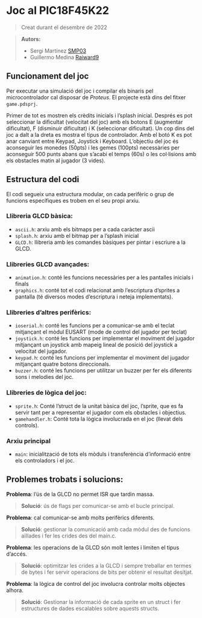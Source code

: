 # Joc al PIC18F45K22

> Creat durant el desembre de 2022

>  **Autors:**
> - Sergi Martínez [SMP03](https://github.com/SMP03/)
> - Guillermo Medina [Raiward9](https://github.com/Raiward9/)

## Funcionament del joc
Per executar una simulació del joc i compilar els binaris pel microcontrolador cal disposar de *Proteus*. El projecte està dins del fitxer `game.pdsprj`.

Primer de tot es mostren els crèdits inicials i l’splash inicial. Després es pot seleccionar la dificultat (velocitat del joc) amb els botons E (augmentar dificultat), F (disminuir dificultat) i K (seleccionar dificultat). Un cop dins del joc a dalt a la dreta es mostra el tipus de controlador. Amb el botó K es pot anar canviant entre Keypad, Joystick i Keyboard. L’objectiu del joc és aconseguir les monedes (50pts) i les gemes (100pts) necessàries per aconseguir 500 punts abans que s’acabi el temps (60s) o les col·lisions amb els obstacles matin al jugador (3 vides).

## Estructura del codi
El codi segueix una estructura modular, on cada perifèric o grup de funcions específiques es troben en el seu propi arxiu.
### Llibreria GLCD bàsica:
- ```ascii.h```: arxiu amb els bitmaps per a cada caràcter ascii
- ```splash.h```: arxiu amb el bitmap per a l’splash inicial
- ```GLCD.h```: llibreria amb les comandes bàsiques per pintar i escriure a la GLCD.
### Llibreries GLCD avançades:
- ```animation.h```: conté les funcions necessàries per a les pantalles inicials i finals
- ```graphics.h```: conté tot el codi relacionat amb l’escriptura d’sprites a pantalla (té diversos modes d’escriptura i neteja implementats).
### Llibreries d’altres perifèrics:
- ```ioserial.h```: conté les funcions per a comunicar-se amb el teclat mitjançant el mòdul EUSART (mode de control del jugador per teclat)
- ```joystick.h```: conté les funcions per implementar el moviment del jugador mitjançant un joystick amb mapeig lineal de posició del joystick a velocitat del jugador.
- ```keypad.h```: conté les funcions per implementar el moviment del jugador mitjançant quatre botons direccionals.
- ```buzzer.h```: conté les funcions per utilitzar un buzzer per fer els diferents sons i melodies del joc.
### Llibreries de lògica del joc:
- ```sprite.h```: Conté l’struct de la unitat bàsica del joc, l’sprite, que es fa servir tant per a representar el jugador com els obstacles i objectius.
- ```gamehandler.h```: Conté tota la lògica involucrada en el joc (llevat dels controls).
### Arxiu principal
- ```main```: inicialització de tots els mòduls i transferència d’informació entre els controladors i el joc.

## Problemes trobats i solucions:
**Problema**: l’ús de la GLCD no permet ISR que tardin massa.
> **Solució**: ús de flags per comunicar-se amb el bucle principal.

**Problema**: cal comunicar-se amb molts perifèrics diferents.
> **Solució**: gestionar la comunicació amb cada mòdul des de funcions aïllades i fer les crides des del main.c.
	
**Problema**: les operacions de la GLCD són molt lentes i limiten el tipus d’accés.
> **Solució**: optimitzar les crides a la GLCD i sempre treballar en termes de bytes i fer servir operacions de bits per obtenir el resultat desitjat.

**Problema**: la lògica de control del joc involucra controlar molts objectes alhora.
> **Solució**: Gestionar la informació de cada sprite en un struct i fer estructures de dades escalables sobre aquests structs.
